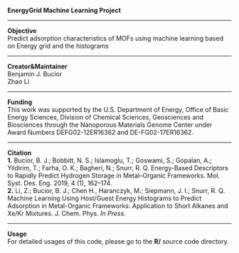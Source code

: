 **EnergyGrid Machine Learning Project**<br/>
_____
**Objective**<br/>
Predict adsorption characteristics of MOFs using machine learning based on Energy grid and the histograms<br/>
_____
**Creator&Maintainer**<br/>
Benjamin J. Bucior<br/>
Zhao Li<br/>
_____
**Funding**<br/>
This work was supported by the U.S. Department of Energy, Office of Basic Energy Sciences, Division of Chemical Sciences, Geosciences and Biosciences through the Nanoporous Materials Genome Center under Award Numbers DEFG02-12ER16362 and DE-FG02-17ER16362. <br/>
_____
**Citation**<br/>
**1.** Bucior, B. J.; Bobbitt, N. S.; Islamoglu, T.; Goswami, S.; Gopalan, A.; Yildirim, T.; Farha, O. K.; Bagheri, N.; Snurr, R. Q. Energy-Based Descriptors to Rapidly Predict Hydrogen Storage in Metal–Organic Frameworks. Mol. Syst. Des. Eng. 2019, 4 (1), 162–174. <br/>
**2.** Li, Z.; Bucior, B. J.; Chen H., Haranczyk, M.; Siepmann, J. I.; Snurr, R. Q. 	Machine Learning Using Host/Guest Energy Histograms to Predict Adsorption in Metal-Organic Frameworks: Application to Short Alkanes and Xe/Kr Mixtures. J. Chem. Phys. <em>In Press</em>.
_____
**Usage**<br/>
For detailed usages of this code, please go to the **R/** source code directory. <br/>
